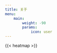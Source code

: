 ```yaml
---
title: 关于
menu:
    main: 
        weight: -90
        params:
            icon: user
---
```


{{< heatmap >}}
